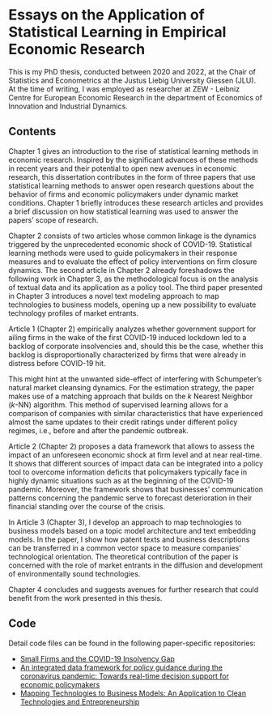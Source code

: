 # Essays on the Application of Statistical Learning in Empirical Economic Research

This is my PhD thesis, conducted between 2020 and 2022, at the Chair of Statistics and Econometrics at the Justus Liebig University Giessen (JLU). At
the time of writing, I was employed as researcher at ZEW - Leibniz Centre for European Economic Research in the department of Economics of Innovation and
Industrial Dynamics.

## Contents

Chapter 1 gives an introduction to the rise of statistical learning methods in economic research. Inspired by the significant advances of these methods in recent years and their potential to open new avenues in economic research, this dissertation contributes in the form of three papers that use statistical learning methods to answer open research questions about the behavior of firms and economic policymakers under dynamic market conditions. Chapter 1 briefly introduces these research articles and provides a brief discussion on how statistical learning was used to answer the papers’ scope of research.

Chapter 2 consists of two articles whose common linkage is the dynamics triggered by the unprecedented economic shock of COVID-19. Statistical learning methods were used to guide policymakers in their response measures and to evaluate the effect of policy interventions on firm closure dynamics. The second article in Chapter 2 already foreshadows the following work in Chapter 3, as the methodological focus is on the analysis of textual data and its application as a policy tool. The third paper presented in Chapter 3 introduces a novel text modeling approach to map technologies to business models, opening up a new possibility to evaluate technology profiles of market entrants.

Article 1 (Chapter 2) empirically analyzes whether government support for ailing firms in the wake of the first COVID-19 induced lockdown led to a backlog of
corporate insolvencies and, should this be the case, whether this backlog is disproportionally characterized by firms that were already in distress before COVID-19 hit.

This might hint at the unwanted side-effect of interfering with Schumpeter’s natural market cleansing dynamics. For the estimation strategy, the paper makes use of a matching approach that builds on the $k$ Nearest Neighbor ($k$-NN) algorithm. This method of supervised learning allows for a comparison of companies with similar characteristics that have experienced almost the same updates to their credit ratings under different policy regimes, i.e., before and after the pandemic outbreak. 

Article 2 (Chapter 2) proposes a data framework that allows to assess the impact of an unforeseen economic shock at firm level and at near real-time. It shows that different sources of impact data can be integrated into a policy tool to overcome information deficits that policymakers typically face in highly dynamic situations such as at the beginning of the COVID-19 pandemic. Moreover, the framework shows that businesses’ communication patterns concerning the pandemic serve to forecast deterioration in their financial standing over the course of the crisis.

In Article 3 (Chapter 3), I develop an approach to map technologies to business models based on a topic model architecture and text embedding models. In the paper,
I show how patent texts and business descriptions can be transferred in a common vector space to measure companies’ technological orientation. The theoretical
contribution of the paper is concerned with the role of market entrants in the diffusion and development of environmentally sound technologies. 

Chapter 4 concludes and suggests avenues for further research that could benefit from the work presented in this thesis.

## Code

Detail code files can be found in the following paper-specific repositories:
* [Small Firms and the COVID-19 Insolvency Gap](https://github.com/julienOlivier3/insolvencygap)
* [An integrated data framework for policy guidance during the coronavirus pandemic: Towards real-time decision support for economic policymakers](https://github.com/julienOlivier3/DataFramework_EconomicCrises)
* [Mapping Technologies to Business Models: An Application to Clean Technologies and Entrepreneurship](https://github.com/julienOlivier3/cleantech)
